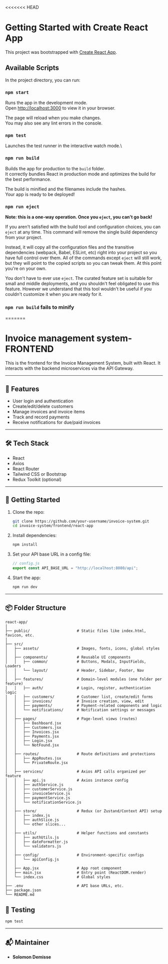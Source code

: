 <<<<<<< HEAD
# Getting Started with Create React App

This project was bootstrapped with [Create React App](https://github.com/facebook/create-react-app).

## Available Scripts

In the project directory, you can run:

### `npm start`

Runs the app in the development mode.\
Open [http://localhost:3000](http://localhost:3000) to view it in your browser.

The page will reload when you make changes.\
You may also see any lint errors in the console.

### `npm test`

Launches the test runner in the interactive watch mode.\

### `npm run build`

Builds the app for production to the `build` folder.\
It correctly bundles React in production mode and optimizes the build for the best performance.

The build is minified and the filenames include the hashes.\
Your app is ready to be deployed!

### `npm run eject`

**Note: this is a one-way operation. Once you `eject`, you can't go back!**

If you aren't satisfied with the build tool and configuration choices, you can `eject` at any time. This command will remove the single build dependency from your project.

Instead, it will copy all the configuration files and the transitive dependencies (webpack, Babel, ESLint, etc) right into your project so you have full control over them. All of the commands except `eject` will still work, but they will point to the copied scripts so you can tweak them. At this point you're on your own.

You don't have to ever use `eject`. The curated feature set is suitable for small and middle deployments, and you shouldn't feel obligated to use this feature. However we understand that this tool wouldn't be useful if you couldn't customize it when you are ready for it.

### `npm run build` fails to minify

=======
# Invoice management system-FRONTEND
This is the frontend for the Invoice Management System, built with React. It interacts with the backend microservices via the API Gateway.

---

## 🎯 Features

- User login and authentication
- Create/edit/delete customers
- Manage invoices and invoice items
- Track and record payments
- Receive notifications for due/paid invoices

---

## 🛠 Tech Stack

- React
- Axios
- React Router
- Tailwind CSS or Bootstrap
- Redux Toolkit (optional)

---

## 🚀 Getting Started

1. Clone the repo:

   ```bash
   git clone https://github.com/your-username/invoice-system.git
   cd invoice-system/frontend/react-app
   ```

2. Install dependencies:

   ```bash
   npm install
   ```

3. Set your API base URL in a config file:

   ```js
   // config.js
   export const API_BASE_URL = "http://localhost:8080/api";
   ```

4. Start the app:

   ```bash
   npm run dev
   ```

---

## 📦 Folder Structure

```
react-app/
│
├── public/                     # Static files like index.html, favicon, etc.
│
├── src/
│   ├── assets/                 # Images, fonts, icons, global styles
│   │
│   ├── components/             # Reusable UI components
│   │   ├── common/             # Buttons, Modals, InputFields, Loaders
│   │   └── layout/             # Header, Sidebar, Footer, Nav
│   │
│   ├── features/               # Domain-level modules (one folder per feature)
│   │   ├── auth/               # Login, register, authentication logic
│   │   ├── customers/          # Customer list, create/edit forms
│   │   ├── invoices/           # Invoice creation, view, edit
│   │   ├── payments/           # Payment-related components and logic
│   │   └── notifications/      # Notification settings or messages
│   │
│   ├── pages/                  # Page-level views (routes)
│   │   ├── Dashboard.jsx
│   │   ├── Customers.jsx
│   │   ├── Invoices.jsx
│   │   ├── Payments.jsx
│   │   ├── Login.jsx
│   │   └── NotFound.jsx
│   │
│   ├── routes/                 # Route definitions and protections
│   │   ├── AppRoutes.jsx
│   │   └── PrivateRoute.jsx
│   │
│   ├── services/               # Axios API calls organized per feature
│   │   ├── api.js              # Axios instance config
│   │   ├── authService.js
│   │   ├── customerService.js
│   │   ├── invoiceService.js
│   │   ├── paymentService.js
│   │   └── notificationService.js
│   │
│   ├── store/                  # Redux (or Zustand/Context API) setup
│   │   ├── index.js
│   │   ├── authSlice.js
│   │   └── other slices...
│   │
│   ├── utils/                  # Helper functions and constants
│   │   ├── authUtils.js
│   │   ├── dateFormatter.js
│   │   └── validators.js
│   │
│   ├── config/                 # Environment-specific configs
│   │   └── apiConfig.js
│   │
│   ├── App.jsx                 # App root component
│   ├── main.jsx                # Entry point (ReactDOM.render)
│   └── index.css               # Global styles
│
├── .env                        # API base URLs, etc.
├── package.json
└── README.md

```


## 🧪 Testing

```bash
npm test
```

---

## 📬 Maintainer

- **Solomon Demisse**

>>>>>>>
